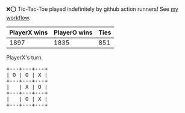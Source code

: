 :x::o: Tic-Tac-Toe played indefinitely by github action runners! See [my workflow](.github/workflows/play.yaml).

|PlayerX wins|PlayerO wins|Ties|
|-|-|-|
|1897|1835|851|

PlayerX's turn.

<pre>
+---+---+---+
| O | O | X |
+---+---+---+
|   | X | O |
+---+---+---+
|   | O | X |
+---+---+---+
</pre>